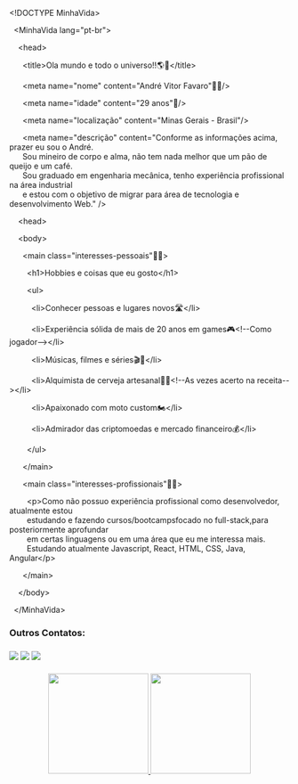 &lt;!DOCTYPE MinhaVida&gt;

&nbsp;&nbsp;&lt;MinhaVida lang="pt-br"&gt;

&nbsp;&nbsp;&nbsp;&nbsp;&lt;head&gt;

&nbsp;&nbsp;&nbsp;&nbsp;&nbsp;&nbsp;&lt;title&gt;Ola mundo e todo o universo!!:earth_americas::milky_way:&lt;/title&gt;

&nbsp;&nbsp;&nbsp;&nbsp;&nbsp;&nbsp;&lt;meta name="nome" content="André Vitor Favaro":curly_haired_man:/&gt;

&nbsp;&nbsp;&nbsp;&nbsp;&nbsp;&nbsp;&lt;meta name="idade" content="29 anos":birthday:/&gt;

&nbsp;&nbsp;&nbsp;&nbsp;&nbsp;&nbsp;&lt;meta name="localização" content="Minas Gerais - Brasil"/&gt;

&nbsp;&nbsp;&nbsp;&nbsp;&nbsp;&nbsp;&lt;meta name="descrição" content="Conforme as informações acima, prazer eu sou o André.  
&nbsp;&nbsp;&nbsp;&nbsp;&nbsp;&nbsp;Sou mineiro de corpo e alma, não tem nada melhor que um pão de queijo e um café.  
&nbsp;&nbsp;&nbsp;&nbsp;&nbsp;&nbsp;Sou graduado em engenharia mecânica, tenho experiência profissional na área industrial  
&nbsp;&nbsp;&nbsp;&nbsp;&nbsp;&nbsp;e estou com o objetivo de migrar para área de tecnologia e desenvolvimento Web." /&gt;
  
&nbsp;&nbsp;&nbsp;&nbsp;&lt;head&gt;

&nbsp;&nbsp;&nbsp;&nbsp;&lt;body&gt;

&nbsp;&nbsp;&nbsp;&nbsp;&nbsp;&nbsp;&lt;main class="interesses-pessoais":massage_man:&gt;

&nbsp;&nbsp;&nbsp;&nbsp;&nbsp;&nbsp;&nbsp;&nbsp;&lt;h1&gt;Hobbies e coisas que eu gosto</h1&gt;

&nbsp;&nbsp;&nbsp;&nbsp;&nbsp;&nbsp;&nbsp;&nbsp;&lt;ul&gt;

&nbsp;&nbsp;&nbsp;&nbsp;&nbsp;&nbsp;&nbsp;&nbsp;&nbsp;&nbsp;&lt;li&gt;Conhecer pessoas e lugares novos:motorway:&lt;/li&gt;

&nbsp;&nbsp;&nbsp;&nbsp;&nbsp;&nbsp;&nbsp;&nbsp;&nbsp;&nbsp;&lt;li&gt;Experiência sólida de mais de 20 anos em games:video_game:<!--Como jogador--&gt;&lt;/li&gt;

&nbsp;&nbsp;&nbsp;&nbsp;&nbsp;&nbsp;&nbsp;&nbsp;&nbsp;&nbsp;&lt;li&gt;Músicas, filmes e séries:clapper::musical_score:&lt;/li&gt;

&nbsp;&nbsp;&nbsp;&nbsp;&nbsp;&nbsp;&nbsp;&nbsp;&nbsp;&nbsp;&lt;li&gt;Alquimista de cerveja artesanal:bowl_with_spoon::beer:<!--As vezes acerto na receita--&gt;&lt;/li&gt;

&nbsp;&nbsp;&nbsp;&nbsp;&nbsp;&nbsp;&nbsp;&nbsp;&nbsp;&nbsp;&lt;li&gt;Apaixonado com moto custom:motorcycle:&lt;/li&gt;

&nbsp;&nbsp;&nbsp;&nbsp;&nbsp;&nbsp;&nbsp;&nbsp;&nbsp;&nbsp;&lt;li&gt;Admirador das criptomoedas e mercado financeiro:moneybag:&lt;/li&gt;

&nbsp;&nbsp;&nbsp;&nbsp;&nbsp;&nbsp;&nbsp;&nbsp;&lt;/ul&gt;

&nbsp;&nbsp;&nbsp;&nbsp;&nbsp;&nbsp;&lt;/main&gt;

&nbsp;&nbsp;&nbsp;&nbsp;&nbsp;&nbsp;&lt;main class="interesses-profissionais":man_technologist:&gt;

&nbsp;&nbsp;&nbsp;&nbsp;&nbsp;&nbsp;&nbsp;&nbsp;&lt;p&gt;Como não possuo experiência profissional como desenvolvedor, atualmente estou  
&nbsp;&nbsp;&nbsp;&nbsp;&nbsp;&nbsp;&nbsp;&nbsp;estudando e fazendo cursos/bootcampsfocado no full-stack,para posteriormente aprofundar  
&nbsp;&nbsp;&nbsp;&nbsp;&nbsp;&nbsp;&nbsp;&nbsp;em certas linguagens ou em uma área que eu me interessa mais.  
&nbsp;&nbsp;&nbsp;&nbsp;&nbsp;&nbsp;&nbsp;&nbsp;Estudando atualmente Javascript, React, HTML, CSS, Java, Angular&lt;/p&gt;

&nbsp;&nbsp;&nbsp;&nbsp;&nbsp;&nbsp;&lt;/main&gt;

&nbsp;&nbsp;&nbsp;&nbsp;&lt;/body&gt;

&nbsp;&nbsp;&lt;/MinhaVida&gt;

<h3> Outros Contatos: <h3>

<div>
<a href="https://instagram.com/andrefavaro80s/" target="_blank"><img src="https://img.shields.io/badge/-Instagram-%23E4405F?style=for-the-badge&logo=instagram&logoColor=white" target="_blank"></a>
<a href = "mailto:andrevitorfavaro@gmail.com"><img src="https://img.shields.io/badge/Gmail-D14836?style=for-the-badge&logo=gmail&logoColor=white" target="_blank"></a>
<a href="https://www.linkedin.com/in/andre-vitor-favaro/" target="_blank"><img src="https://img.shields.io/badge/-LinkedIn-%230077B5?style=for-the-badge&logo=linkedin&logoColor=white" target="_blank"></a>   
</div><br/>

<div align="center">
  <a href="https://github.com/andrefavaro">
  <img height="180em" src="https://github-readme-stats.vercel.app/api?username=andrefavaro&show_icons=true&theme=dark&include_all_commits=true&count_private=true"/>
  <img height="180em" src="https://github-readme-stats.vercel.app/api/top-langs/?username=andrefavaro&layout=compact&langs_count=7&theme=dark"/>
</div>
